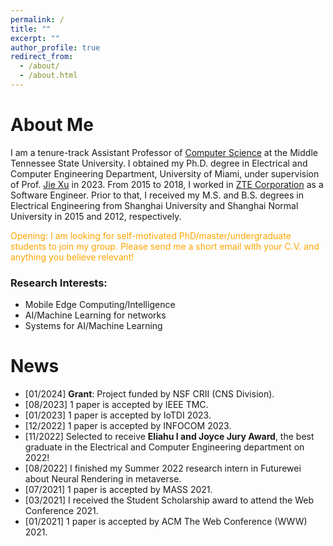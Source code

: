 ```yaml
---
permalink: /
title: ""
excerpt: ""
author_profile: true
redirect_from: 
  - /about/
  - /about.html
---
```

<style>
r { color: Red }
o { color: Orange }
g { color: Green }
</style>

# About Me
I am a tenure-track Assistant Professor of [Computer Science](https://www.mtsu.edu/csc/index.php) at the Middle Tennessee State University. I obtained my Ph.D. degree in Electrical and Computer Engineering Department, University of Miami, under supervision of Prof. [Jie Xu](https://sites.google.com/site/jiexuhomepage/home) in 2023. From 2015 to 2018, I worked in [ZTE Corporation](https://www.zte.com.cn/global/) as a Software Engineer. Prior to that, I received my M.S. and B.S. degrees in Electrical Engineering from Shanghai University and Shanghai Normal University in 2015 and 2012, respectively.

<o>Opening: I am looking for self-motivated PhD/master/undergraduate students to join my group. Please send me a short email with your C.V. and anything you believe relevant!</o>

### Research Interests:
- Mobile Edge Computing/Intelligence
- AI/Machine Learning for networks
- Systems for AI/Machine Learning

# News
- [01/2024] **Grant**: Project funded by NSF CRII (CNS Division).
- [08/2023] 1 paper is accepted by IEEE TMC.
- [01/2023] 1 paper is accepted by IoTDI 2023.
- [12/2022] 1 paper is accepted by INFOCOM 2023.
- [11/2022] Selected to receive **Eliahu I and Joyce Jury Award**, the best graduate in the Electrical and Computer Engineering department on 2022!
- [08/2022] I finished my Summer 2022 research intern in Futurewei about Neural Rendering in metaverse.
- [07/2021] 1 paper is accepted by MASS 2021. 
- [03/2021] I received the Student Scholarship award to attend the Web Conference 2021.
- [01/2021] 1 paper is accepted by ACM The Web Conference (WWW) 2021. 
